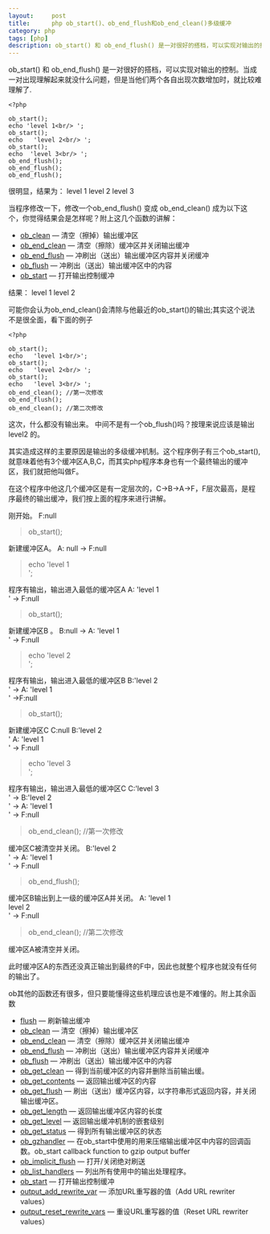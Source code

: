 ```yaml
---
layout:     post
title:      php ob_start()、ob_end_flush和ob_end_clean()多级缓冲
category: php
tags: [php]
description: ob_start() 和 ob_end_flush() 是一对很好的搭档，可以实现对输出的控制。当成一对出现理解起来就没什么问题，但是当他们两个各自出现次数增加时，就比较难理解了.
---
```


ob_start() 和 ob_end_flush() 是一对很好的搭档，可以实现对输出的控制。当成一对出现理解起来就没什么问题，但是当他们两个各自出现次数增加时，就比较难理解了.

```
<?php

ob_start();
echo 'level 1<br/> ';
ob_start();
echo   'level 2<br/> ';
ob_start();
echo  'level 3<br/> ';
ob_end_flush();
ob_end_flush();
ob_end_flush();
```

很明显，结果为：
level 1
level 2
level 3

当程序修改一下，修改一个ob_end_flush() 变成 ob_end_clean() 成为以下这个，你觉得结果会是怎样呢？附上这几个函数的讲解：


- [ob_clean](http://cn2.php.net/manual/zh/function.ob-clean.php) — 清空（擦掉）输出缓冲区
- [ob_end_clean](http://cn2.php.net/manual/zh/function.ob-end-clean.php) — 清空（擦除）缓冲区并关闭输出缓冲
- [ob_end_flush](http://cn2.php.net/manual/zh/function.ob-end-flush.php) — 冲刷出（送出）输出缓冲区内容并关闭缓冲
- [ob_flush](http://cn2.php.net/manual/zh/function.ob-flush.php) — 冲刷出（送出）输出缓冲区中的内容
- [ob_start](http://cn2.php.net/manual/zh/function.ob-start.php) — 打开输出控制缓冲


结果：
level 1
level 2

可能你会认为ob_end_clean()会清除与他最近的ob_start()的输出;其实这个说法不是很全面，看下面的例子

```
<?php

ob_start();
echo   'level 1<br/>';
ob_start();
echo   'level 2<br/> ';
ob_start();
echo   'level 3<br/> ';
ob_end_clean(); //第一次修改
ob_end_flush();
ob_end_clean(); //第二次修改
```

这次，什么都没有输出来。
中间不是有一个ob_flush()吗？按理来说应该是输出  level2 的。

其实造成这样的主要原因是输出的多级缓冲机制。这个程序例子有三个ob_start(),就意味着他有3个缓冲区A,B,C，而其实php程序本身也有一个最终输出的缓冲区，我们就把他叫做F。

在这个程序中他这几个缓冲区是有一定层次的，C->B->A->F，F层次最高，是程序最终的输出缓冲，我们按上面的程序来进行讲解。

刚开始。  F:null 

>ob_start();

新建缓冲区A。  A: null -> F:null
>echo   'level 1<br/> ';

程序有输出，输出进入最低的缓冲区A  A: 'level 1<br/>' -> F:null
>ob_start(); 

新建缓冲区B 。 B:null  ->  A: 'level 1<br/>' -> F:null
>echo   'level 2<br/> ';

程序有输出，输出进入最低的缓冲区B     B:'level 2<br/> ' ->  A: 'level 1<br/>' ->F:null
>ob_start();

新建缓冲区C   C:null  B:'level 2<br/> '   A: 'level 1<br/>' -> F:null
>echo   'level 3<br/> ';

程序有输出，输出进入最低的缓冲区C    C:'level 3<br/> '  ->  B:'level 2<br/> '  ->  A: 'level 1<br/>' -> F:null
>ob_end_clean(); //第一次修改

缓冲区C被清空并关闭。  B:'level 2<br/> '  ->  A: 'level 1<br/>' -> F:null
>ob_end_flush();

缓冲区B输出到上一级的缓冲区A并关闭。   A: 'level 1<br/>level 2<br/> ' -> F:null
>ob_end_clean(); //第二次修改

缓冲区A被清空并关闭。

此时缓冲区A的东西还没真正输出到最终的F中，因此也就整个程序也就没有任何的输出了。

ob其他的函数还有很多，但只要能懂得这些机理应该也是不难懂的。附上其余函数

- [flush](http://cn2.php.net/manual/zh/function.flush.php) — 刷新输出缓冲
- [ob_clean](http://cn2.php.net/manual/zh/function.ob_clean.php) — 清空（擦掉）输出缓冲区
- [ob_end_clean](http://cn2.php.net/manual/zh/function.ob_end_clean.php) — 清空（擦除）缓冲区并关闭输出缓冲
- [ob_end_flush](http://cn2.php.net/manual/zh/function.ob_end_flush.php) — 冲刷出（送出）输出缓冲区内容并关闭缓冲
- [ob_flush](http://cn2.php.net/manual/zh/function.ob_flush.php) — 冲刷出（送出）输出缓冲区中的内容
- [ob_get_clean](http://cn2.php.net/manual/zh/function.ob_get_clean.php) — 得到当前缓冲区的内容并删除当前输出缓。
- [ob_get_contents](http://cn2.php.net/manual/zh/function.ob_get_contents.php) — 返回输出缓冲区的内容
- [ob_get_flush](http://cn2.php.net/manual/zh/function.ob_get_flush.php) — 刷出（送出）缓冲区内容，以字符串形式返回内容，并关闭输出缓冲区。
- [ob_get_length](http://cn2.php.net/manual/zh/function.ob_get_length.php) — 返回输出缓冲区内容的长度
- [ob_get_level](http://cn2.php.net/manual/zh/function.ob_get_level.php) — 返回输出缓冲机制的嵌套级别
- [ob_get_status](http://cn2.php.net/manual/zh/function.ob_get_status.php) — 得到所有输出缓冲区的状态
- [ob_gzhandler](http://cn2.php.net/manual/zh/function.ob_gzhandler.php) — 在ob_start中使用的用来压缩输出缓冲区中内容的回调函数。ob_start callback function to gzip output buffer
- [ob_implicit_flush](http://cn2.php.net/manual/zh/function.ob_implicit_flush.php) — 打开/关闭绝对刷送
- [ob_list_handlers](http://cn2.php.net/manual/zh/function.ob_list_handlers.php) — 列出所有使用中的输出处理程序。
- [ob_start](http://cn2.php.net/manual/zh/function.ob_start.php) — 打开输出控制缓冲
- [output_add_rewrite_var](http://cn2.php.net/manual/zh/function.output_add_rewrite_var.php) — 添加URL重写器的值（Add URL rewriter values）
- [output_reset_rewrite_vars](http://cn2.php.net/manual/zh/function.output_reset_rewrite_vars.php) — 重设URL重写器的值（Reset URL rewriter values）


